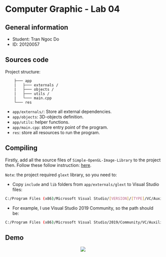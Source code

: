 # Computer Graphic - Lab 04

## General information

- Student: Tran Ngoc Do
- ID: 20120057

## **Sources code**

Project structure:
``` 
    ├─── app
    |   ├─── externals /
    |   ├─── objects /
    |   ├─── utils /
    |   └─── main.cpp
    └─── res
```

- `app/externals/`: Store all external dependencies.
- `app/objects`: 3D-objects definition.
- `app/utils`: helper functions.
- `app/main.cpp`: store entry point of the program.
- `res`: store all resources to run the program.

## **Compiling**

Firstly, add all the source files of `Simple-OpenGL-Image-Library` to the project then. Follow these follow instruction: [here](../lab-01/README.md).

`Note`: the project required `glext` library, so you need to: 
- Copy `include` and `lib` folders from `app/externals/glext` to Visual Studio files: 
```sh
C:/Program Files (x86)/Microsoft Visual Studio/[VERSION]/[TYPE]/VC/Auxiliary/VS. 
```
- For example, I use Visual Studio 2019 Community, so the path should be: 

```sh
C:/Program Files (x86)/Microsoft Visual Studio/2019/Community/VC/Auxiliary/VS
```


## **Demo**

<p align="center">
    <img src="demo/demo.gif">
</p>
